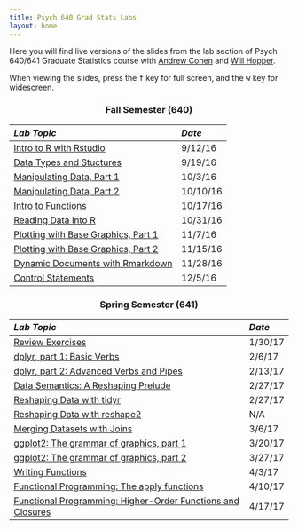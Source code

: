 ```yaml
---
title: Psych 640 Grad Stats Labs
layout: home
---
```

<style>
h3 {
  text-align: center;
}

h2, #main_content {
  color: black
}

table {
  margin-bottom: 8px;
}
</style>

Here you  will find live versions of the slides from the lab section of Psych 640/641 Graduate Statistics course with [Andrew Cohen](http://people.umass.edu/alc/) and [Will Hopper](http://people.umass.edu/whopper/).

When viewing the slides, press the <kbd>f</kbd> key for full screen, and the <kbd>w</kbd> key for widescreen.

### Fall Semester (640)

*Lab Topic* | *Date* 
:----------- | :------ 
[Intro to R with Rstudio](./labs/IntroToRwithRstudio.html) | 9/12/16
[Data Types and Stuctures](./labs/DataTypesandStructures.html) | 9/19/16
[Manipulating Data, Part 1](./labs/ManipulatingData.html) | 10/3/16
[Manipulating Data, Part 2](./labs/ManipulatingData_part2.html) | 10/10/16
[Intro to Functions](./labs/IntroductionToFunctions.html) | 10/17/16
[Reading Data into R](./labs/FileIO.html) | 10/31/16
[Plotting with Base Graphics, Part 1](./labs/basegraphics_part1.html) | 11/7/16
[Plotting with Base Graphics, Part 2](./labs/basegraphics_part2.html) | 11/15/16
[Dynamic Documents with Rmarkdown](./labs/rmarkdown.html) | 11/28/16
[Control Statements](./labs/control_statements.html) | 12/5/16

### Spring Semester (641)

*Lab Topic* | *Date* 
:----------- | :------ 
[Review Exercises](./labs/Review640.html) | 1/30/17
[dplyr, part 1: Basic Verbs](./labs/dplyr_part1.html) | 2/6/17
[dplyr, part 2: Advanced Verbs and Pipes](./labs/dplyr_part2.html) | 2/13/17
[Data Semantics: A Reshaping Prelude](./labs/data_semantics.html) | 2/27/17
[Reshaping Data with tidyr](./labs/tidyr.html) | 2/27/17
[Reshaping Data with reshape2](./labs/reshape.html) | N/A
[Merging Datasets with Joins](./labs/joins.html) |  3/6/17
[ggplot2: The grammar of graphics, part 1](./labs/ggplot_part1.html) | 3/20/17
[ggplot2: The grammar of graphics, part 2](./labs/ggplot_part2.html)| 3/27/17
[Writing Functions](./labs/functions.html)| 4/3/17
[Functional Programming: The apply functions](./labs/apply.html) | 4/10/17
[Functional Programming: Higher-Order Functions and Closures](./labs/apply_part2.html) | 4/17/17

<br>
<br>